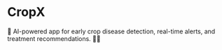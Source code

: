 # CropX
🌾 AI-powered app for early crop disease detection, real-time alerts, and treatment recommendations. 📱🌿
